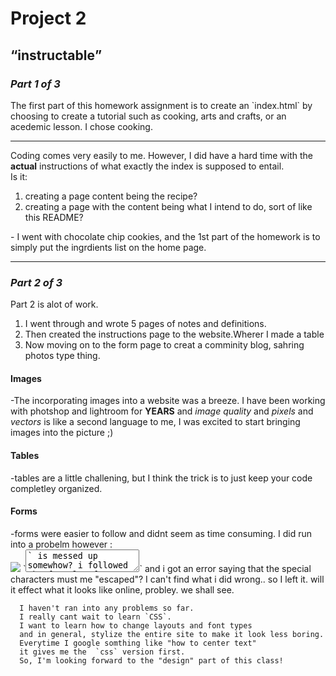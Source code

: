 <!DOCTYPE md>
  <h1><b>Project 2</b></h1>
  <h2><q>instructable</q></h2>
  <h3><i>Part 1 of 3</i></h3>
    <p>The first part of this homework assignment is to create an `index.html` by choosing to create a tutorial such as cooking, arts and crafts, or an acedemic lesson. I chose cooking.</p>
  <hr />
  <p>Coding comes very easily to me. However, I did have a hard time with the <b>actual</b> instructions of what exactly the index is supposed to entail.<br />
  Is it:
    <ol>
      <li>creating a page content being the recipe?</li>
      <li>creating a page with the content being what I intend to do, sort of like this README?</li></P>
    </ol>
  <p>- I went with chocolate chip cookies, and the 1st part of the homework is   to simply put the ingrdients list on the home page.</p>
  <hr />
<h3><i>Part 2 of 3</i></h3>
  <p>Part 2 is alot of work.</P>
    <ol>
      <li>I went through and wrote 5 pages of notes and definitions.</li>
      <li>Then created the instructions page to the website.Wherer I made a table</li>
      <li>Now moving on to the form page to creat a comminity blog, sahring photos type thing.</li>
    </ol>
<h4>Images</h4>
  </p>-The incorporating images into a website was a breeze. I have been working with photshop and lightroom for <b>YEARS</b> and <i>image quality</i> and <i>pixels</i> and <i>vectors</i> is like a second language to me, I was excited to start bringing images into the picture ;)</p>
<h4>Tables</h4>
  <p>-tables are a little challening, but I think the trick is to just keep your code completley organized.</p>
<h4>Forms</h4>
  <p>-forms were easier to follow and didnt seem as time consuming.
    I did run into a probelm however : <br />
    <img src="/Users/summixalot/Desktop/ss.png"/>
    `<textarea>` is messed up somewhow? i followed the formula of `<textarea> </textarea>` and i got an error saying that the special characters must me "escaped"? I can't find what i did wrong.. so I left it. will it effect what it looks like online, probley. we shall see.

```name
  I haven't ran into any problems so far.
  I really cant wait to learn `CSS`.
  I want to learn how to change layouts and font types
  and in general, stylize the entire site to make it look less boring.
  Everytime I google somthing like "how to center text"
  it gives me the  `css` version first.
  So, I'm looking forward to the "design" part of this class!
  ```
